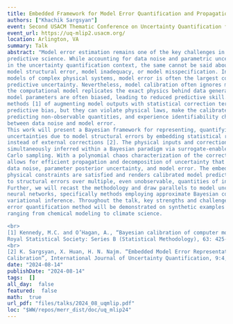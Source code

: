 ```yaml
---
title: Embedded Framework for Model Error Quantification and Propagation
authors: ["Khachik Sargsyan"]
event: Second USACM Thematic Conference on Uncertainty Quantification for Machine Learning Integrated Physics Modeling (UQ-MLIP 2024)
event_url: https://uq-mlip2.usacm.org/
location: Arlington, VA
summary: Talk
abstract: "Model error estimation remains one of the key challenges in uncertainty quantification and
predictive science. While accounting for data noise and parametric uncertainties has become routine
in the uncertainty quantification context, the same cannot be said about model errors, also known as
model structural error, model inadequacy, or model misspecification. In fact, for computational
models of complex physical systems, model error is often the largest contributor to the overall
predictive uncertainty. Nevertheless, model calibration often ignores model errors by assuming that
the computational model replicates the exact physics behind data generation. As a result, calibrated
model parameters are often biased, leading to reduced predictive skill. Conventional external
methods [1] of augmenting model outputs with statistical correction terms may remove the
predictive bias, but they can violate physical laws, make the calibrated model ineffective for
predicting non-observable quantities, and experience identifiability challenges in distinguishing
between data noise and model error.
This work will present a Bayesian framework for representing, quantifying, and propagating
uncertainties due to model structural errors by embedding statistical representations in the model
instead of external corrections [2]. The physical inputs and correction parameters are then
simultaneously inferred within a Bayesian paradigm via surrogate-enabled Markov chain Monte
Carlo sampling. With a polynomial chaos characterization of the correction term, the approach
allows for efficient propagation and decomposition of uncertainty that includes contributions from
data noise, parameter posterior uncertainty, and model error. The embedded approach ensures
physical constraints are satisfied and renders calibrated model predictions meaningful with respect
to structural errors over multiple, even unobservable, quantities of interest.
Further, we will recast the methodology and draw parallels to model uncertainty quantification for
neural networks, specifically methods employing approximate Bayesian computation and functional
variational inference. Throughout the talk, key strengths and challenges of the embedded model
error quantification method will be demonstrated on synthetic examples and practical applications
ranging from chemical modeling to climate science.

<br> 
[1] Kennedy, M.C. and O’Hagan, A., “Bayesian calibration of computer models”. Journal of the
Royal Statistical Society: Series B (Statistical Methodology), 63: 425-464. 2001.
<br>
[2] K. Sargsyan, X. Huan, H. N. Najm. “Embedded Model Error Representation for Bayesian Model
Calibration”, International Journal of Uncertainty Quantification, 9:4, pp. 365–394, 2019.<br>"
date: "2024-08-14"
publishDate: "2024-08-14"
tags:  []
all_day:  false
featured:  false
math:  true
url_pdf: "files/talks/2024_08_uqmlip.pdf"
loc: "$WW/repos/merr_dist/doc/uq_mlip24"
---
```


